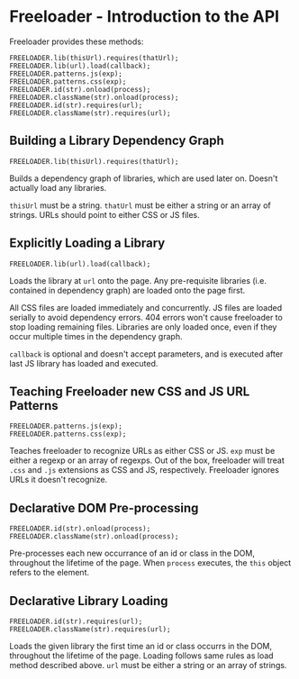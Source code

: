 # Freeloader - Introduction to the API

Freeloader provides these methods:

    FREELOADER.lib(thisUrl).requires(thatUrl);
    FREELOADER.lib(url).load(callback);
    FREELOADER.patterns.js(exp);
    FREELOADER.patterns.css(exp);
    FREELOADER.id(str).onload(process);
    FREELOADER.className(str).onload(process);
    FREELOADER.id(str).requires(url);
    FREELOADER.className(str).requires(url);

## Building a Library Dependency Graph

    FREELOADER.lib(thisUrl).requires(thatUrl);

Builds a dependency graph of libraries, which are used later on. Doesn't
actually load any libraries.

<code>thisUrl</code> must be a string. <code>thatUrl</code> must be either a
string or an array of strings. URLs should point to either CSS or JS files.

## Explicitly Loading a Library

    FREELOADER.lib(url).load(callback);

Loads the library at <code>url</code> onto the page. Any pre-requisite libraries
(i.e. contained in dependency graph) are loaded onto the page first.

All CSS files are loaded immediately and concurrently. JS files are loaded
serially to avoid dependency errors. 404 errors won't cause freeloader to stop
loading remaining files. Libraries are only loaded once, even if they occur
multiple times in the dependency graph.

<code>callback</code> is optional and doesn't accept parameters, and is executed
after last JS library has loaded and executed.

## Teaching Freeloader new CSS and JS URL Patterns

    FREELOADER.patterns.js(exp);
    FREELOADER.patterns.css(exp);

Teaches freeloader to recognize URLs as either CSS or JS. <code>exp</code> must
be either a regexp or an array of regexps. Out of the box, freeloader will treat
<code>.css</code> and <code>.js</code> extensions as CSS and JS, respectively.
Freeloader ignores URLs it doesn't recognize.

## Declarative DOM Pre-processing

    FREELOADER.id(str).onload(process);
    FREELOADER.className(str).onload(process);

Pre-processes each new occurrance of an id or class in the DOM, throughout the
lifetime of the page. When <code>process</code> executes, the <code>this</code>
object refers to the element.

## Declarative Library Loading

    FREELOADER.id(str).requires(url);
    FREELOADER.className(str).requires(url);

Loads the given library the first time an id or class occurrs in the DOM,
throughout the lifetime of the page. Loading follows same rules as load method
described above. <code>url</code> must be either a string or an array of
strings.
